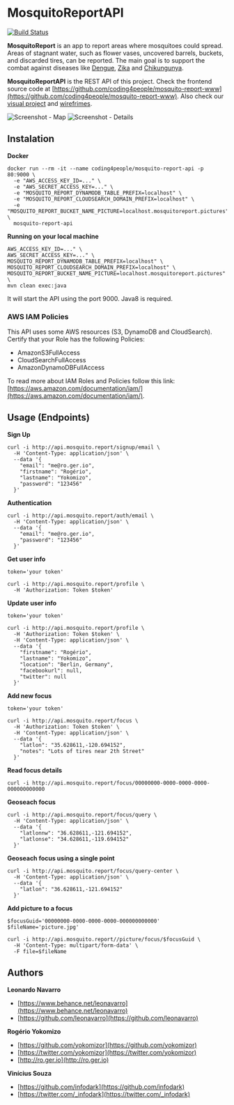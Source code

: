 # MosquitoReportAPI

[![Build Status](https://travis-ci.org/coding4people/mosquito-report-api.svg)](https://travis-ci.org/coding4people/mosquito-report-api)

**MosquitoReport** is an app to report areas where mosquitoes could spread. Areas of stagnant water, such as flower vases, uncovered barrels, buckets, and discarded tires, can be reported. The main goal is to support the combat against diseases like [Dengue](https://en.wikipedia.org/wiki/Dengue_fever), [Zika](https://en.wikipedia.org/wiki/Zika_fever) and [Chikungunya](https://en.wikipedia.org/wiki/Chikungunya).

**MosquitoReportAPI** is the REST API of this project. Check the frontend source code at [https://github.com/coding4people/mosquito-report-www](https://github.com/coding4people/mosquito-report-www). Also check our [visual project](https://s3.amazonaws.com/coding4people.com/mosquito.report/mosquito.report.visual.png) and [wirefrimes](https://s3.amazonaws.com/coding4people.com/mosquito.report/mosquito.report.wireframe.png).

<div>
  <img alt="Screenshot - Map" src="https://s3.amazonaws.com/coding4people.com/mosquito.report/mosquito.report.screenshot.map.png">
  <img alt="Screenshot - Details" src="https://s3.amazonaws.com/coding4people.com/mosquito.report/mosquito.report.screenshot.details.png">
</div>


## Instalation

**Docker**

```
docker run --rm -it --name coding4people/mosquito-report-api -p 80:9000 \
  -e "AWS_ACCESS_KEY_ID=..." \
  -e "AWS_SECRET_ACCESS_KEY=..." \
  -e "MOSQUITO_REPORT_DYNAMODB_TABLE_PREFIX=localhost" \
  -e "MOSQUITO_REPORT_CLOUDSEARCH_DOMAIN_PREFIX=localhost" \
  -e "MOSQUITO_REPORT_BUCKET_NAME_PICTURE=localhost.mosquitoreport.pictures" \
  mosquito-report-api
```


**Running on your local machine**

```
AWS_ACCESS_KEY_ID=..." \
AWS_SECRET_ACCESS_KEY=..." \
MOSQUITO_REPORT_DYNAMODB_TABLE_PREFIX=localhost" \
MOSQUITO_REPORT_CLOUDSEARCH_DOMAIN_PREFIX=localhost" \
MOSQUITO_REPORT_BUCKET_NAME_PICTURE=localhost.mosquitoreport.pictures" \
mvn clean exec:java
```

It will start the API using the port 9000. Java8 is required.


### AWS IAM Policies

This API uses some AWS resources (S3, DynamoDB and CloudSearch). Certify that your Role has the following Policies:

  * AmazonS3FullAccess
  * CloudSearchFullAccess
  * AmazonDynamoDBFullAccess
  
To read more about IAM Roles and Policies follow this link: [https://aws.amazon.com/documentation/iam/](https://aws.amazon.com/documentation/iam/).
  

## Usage (Endpoints)

**Sign Up**

```
curl -i http://api.mosquito.report/signup/email \
  -H 'Content-Type: application/json' \
  --data '{
    "email": "me@ro.ger.io",
    "firstname": "Rogério",
    "lastname": "Yokomizo",
    "password": "123456"
  }'
```


**Authentication**

```
curl -i http://api.mosquito.report/auth/email \
  -H 'Content-Type: application/json' \
  --data '{
    "email": "me@ro.ger.io",
    "password": "123456"
  }'
```


**Get user info**

```
token='your token'

curl -i http://api.mosquito.report/profile \
  -H 'Authorization: Token $token'
```


**Update user info**

```
token='your token'

curl -i http://api.mosquito.report/profile \
  -H 'Authorization: Token $token' \
  -H 'Content-Type: application/json' \
  --data '{
    "firstname": "Rogério",
    "lastname": "Yokomizo",
    "location": "Berlin, Germany",
    "facebookurl": null,
    "twitter": null
  }'
```


**Add new focus**

```
token='your token'

curl -i http://api.mosquito.report/focus \
  -H 'Authorization: Token $token' \
  -H 'Content-Type: application/json' \
  --data '{
    "latlon": "35.628611,-120.694152",
    "notes": "Lots of tires near 2th Street"
  }'
```

**Read focus details**

```
curl -i http://api.mosquito.report/focus/00000000-0000-0000-0000-000000000000
```

**Geoseach focus**

```
curl -i http://api.mosquito.report/focus/query \
  -H 'Content-Type: application/json' \
  --data '{
    "latlonnw": "36.628611,-121.694152",
    "latlonse": "34.628611,-119.694152"
  }'
```


**Geoseach focus using a single point**

```
curl -i http://api.mosquito.report/focus/query-center \
  -H 'Content-Type: application/json' \
  --data '{
    "latlon": "36.628611,-121.694152"
  }'
```


**Add picture to a focus**

```
$focusGuid='00000000-0000-0000-0000-000000000000'
$fileName='picture.jpg'

curl -i http://api.mosquito.report//picture/focus/$focusGuid \
  -H 'Content-Type: multipart/form-data' \
  -F file=$fileName
```


## Authors

**Leonardo Navarro**

  * [https://www.behance.net/leonavarro](https://www.behance.net/leonavarro)
  * [https://github.com/leonavarro](https://github.com/leonavarro)
  
 
**Rogério Yokomizo**

  * [https://github.com/yokomizor](https://github.com/yokomizor)
  * [https://twitter.com/yokomizor](https://twitter.com/yokomizor)
  * [http://ro.ger.io](http://ro.ger.io)


**Vinícius Souza**
  
  * [https://github.com/infodark](https://github.com/infodark)
  * [https://twitter.com/_infodark](https://twitter.com/_infodark)

